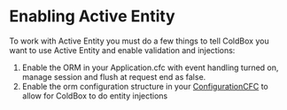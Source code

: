 # Enabling Active Entity

To work with Active Entity you must do a few things to tell ColdBox you want to use Active Entity and enable validation and injections:

1. Enable the ORM in your Application.cfc with event handling turned on, manage session and flush at request end as false.
2. Enable the orm configuration structure in your [ConfigurationCFC](http://wiki.coldbox.org/wiki/ConfigurationCFC.cfm) to allow for ColdBox to do entity injections



